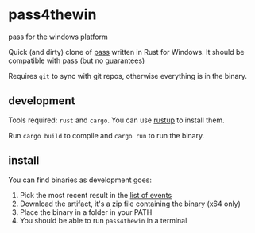 # pass4thewin
pass for the windows platform

Quick (and dirty) clone of [pass](https://passwordstore.org) written in Rust for Windows.
It should be compatible with pass (but no guarantees)

Requires `git` to sync with git repos, otherwise everything is in the binary.

## development

Tools required: `rust` and `cargo`. You can use [rustup](https://rustup.rs) to install them.

Run `cargo build` to compile and `cargo run` to run the binary.

## install

You can find binaries as development goes:

1. Pick the most recent result in the [list of events](https://github.com/x4m3/pass4thewin/actions?query=branch%3Amaster+is%3Asuccess)
2. Download the artifact, it's a zip file containing the binary (x64 only)
3. Place the binary in a folder in your PATH
4. You should be able to run `pass4thewin` in a terminal